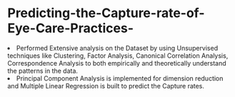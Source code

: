 # Predicting-the-Capture-rate-of-Eye-Care-Practices-
<li>Performed Extensive analysis on the Dataset by using Unsupervised techniques like Clustering, Factor Analysis, Canonical Correlation Analysis, Correspondence Analysis to both empirically and theoretically understand the patterns in the data. </li>
<li>Principal Component Analysis is implemented for dimension reduction and Multiple Linear Regression is built to predict the Capture rates.</li>
